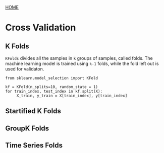 [HOME](https://debanga.github.com/depurr)

# Cross Validation

## K Folds

```KFolds``` divides all the samples in ```k``` groups of samples, called folds. The machine learning model is trained using ```k-1``` folds, while the fold left out is used for validaton.

```
from sklearn.model_selection import KFold

kf = KFold(n_splits=10, random_state = 1)
for train_index, test_index in kf.split(X):
     X_train, y_train = X[train_index], y[train_index]
```

## Startified K Folds

## GroupK Folds

## Time Series Folds
